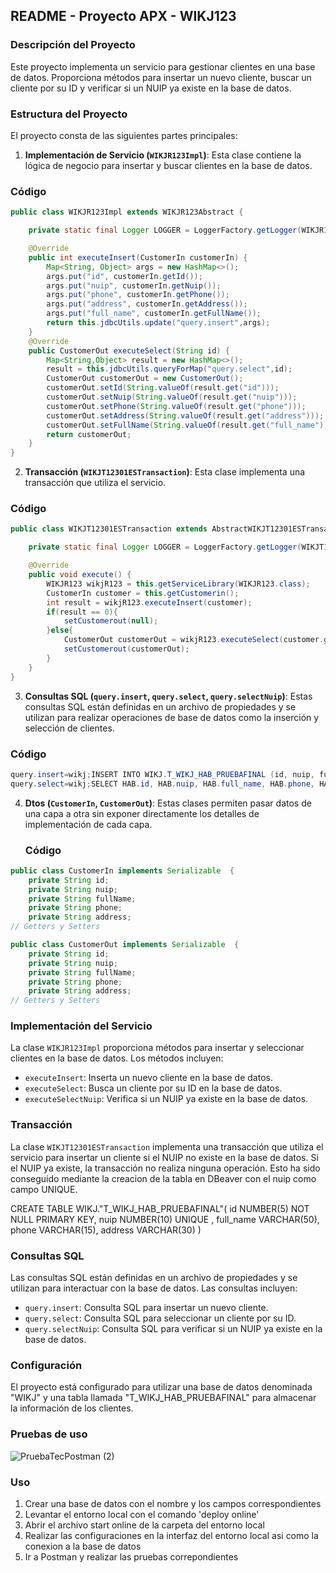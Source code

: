 ## README - Proyecto APX - WIKJ123

### Descripción del Proyecto

Este proyecto implementa un servicio para gestionar clientes en una base de datos. Proporciona métodos para insertar un nuevo cliente, buscar un cliente por su ID y verificar si un NUIP ya existe en la base de datos.

### Estructura del Proyecto

El proyecto consta de las siguientes partes principales:

1. **Implementación de Servicio (`WIKJR123Impl`)**: Esta clase contiene la lógica de negocio para insertar y buscar clientes en la base de datos.
  ### Código

```java
public class WIKJR123Impl extends WIKJR123Abstract {

	private static final Logger LOGGER = LoggerFactory.getLogger(WIKJR123Impl.class);

	@Override
	public int executeInsert(CustomerIn customerIn) {
		Map<String, Object> args = new HashMap<>();
		args.put("id", customerIn.getId());
		args.put("nuip", customerIn.getNuip());
		args.put("phone", customerIn.getPhone());
		args.put("address", customerIn.getAddress());
		args.put("full_name", customerIn.getFullName());
		return this.jdbcUtils.update("query.insert",args);
	}
	@Override
	public CustomerOut executeSelect(String id) {
		Map<String,Object> result = new HashMap<>();
		result = this.jdbcUtils.queryForMap("query.select",id);
		CustomerOut customerOut = new CustomerOut();
		customerOut.setId(String.valueOf(result.get("id")));
		customerOut.setNuip(String.valueOf(result.get("nuip")));
		customerOut.setPhone(String.valueOf(result.get("phone")));
		customerOut.setAddress(String.valueOf(result.get("address")));
		customerOut.setFullName(String.valueOf(result.get("full_name")));
		return customerOut;
	}
}
```

2. **Transacción (`WIKJT12301ESTransaction`)**: Esta clase implementa una transacción que utiliza el servicio.
### Código

```java
public class WIKJT12301ESTransaction extends AbstractWIKJT12301ESTransaction {

	private static final Logger LOGGER = LoggerFactory.getLogger(WIKJT12301ESTransaction.class);

	@Override
	public void execute() {
		WIKJR123 wikjR123 = this.getServiceLibrary(WIKJR123.class);
		CustomerIn customer = this.getCustomerin();
		int result = wikjR123.executeInsert(customer);
		if(result == 0){
			setCustomerout(null);
		}else{
			CustomerOut customerOut = wikjR123.executeSelect(customer.getId());
			setCustomerout(customerOut);
		}
	}
}

```
3. **Consultas SQL (`query.insert`, `query.select`, `query.selectNuip`)**: Estas consultas SQL están definidas en un archivo de propiedades y se utilizan para realizar operaciones de base de datos como la inserción y selección de clientes.
### Código

```java
query.insert=wikj;INSERT INTO WIKJ.T_WIKJ_HAB_PRUEBAFINAL (id, nuip, full_name, phone, address) VALUES (:id,:nuip,:full_name,:phone,:address);
query.select=wikj;SELECT HAB.id, HAB.nuip, HAB.full_name, HAB.phone, HAB.address FROM WIKJ.T_WIKJ_HAB_PRUEBAFINAL HAB WHERE HAB.id = :id;
```

4. **Dtos (`CustomerIn`, `CustomerOut`)**: Estas clases permiten pasar datos de una capa a otra sin exponer directamente los detalles de implementación de cada capa.
   ### Código
```java
public class CustomerIn implements Serializable  {
	private String id;
	private String nuip;
	private String fullName;
	private String phone;
	private String address;
// Getters y Setters
```
```java
public class CustomerOut implements Serializable  {
	private String id;
	private String nuip;
	private String fullName;
	private String phone;
	private String address;
// Getters y Setters
```

### Implementación del Servicio

La clase `WIKJR123Impl` proporciona métodos para insertar y seleccionar clientes en la base de datos. Los métodos incluyen:

- `executeInsert`: Inserta un nuevo cliente en la base de datos.
- `executeSelect`: Busca un cliente por su ID en la base de datos.
- `executeSelectNuip`: Verifica si un NUIP ya existe en la base de datos.

### Transacción

La clase `WIKJT12301ESTransaction` implementa una transacción que utiliza el servicio para insertar un cliente si el NUIP no existe en la base de datos. Si el NUIP ya existe, la transacción no realiza ninguna operación. Esto ha sido conseguido mediante la creacion de la tabla en DBeaver con el nuip como campo UNIQUE.

CREATE TABLE WIKJ."T_WIKJ_HAB_PRUEBAFINAL"(
	id NUMBER(5) NOT NULL PRIMARY KEY,
	nuip NUMBER(10) UNIQUE ,
	full_name VARCHAR(50),
	phone VARCHAR(15),
	address VARCHAR(30)
)

### Consultas SQL

Las consultas SQL están definidas en un archivo de propiedades y se utilizan para interactuar con la base de datos. Las consultas incluyen:

- `query.insert`: Consulta SQL para insertar un nuevo cliente.
- `query.select`: Consulta SQL para seleccionar un cliente por su ID.
- `query.selectNuip`: Consulta SQL para verificar si un NUIP ya existe en la base de datos.

### Configuración

El proyecto está configurado para utilizar una base de datos denominada "WIKJ" y una tabla llamada "T_WIKJ_HAB_PRUEBAFINAL" para almacenar la información de los clientes.

### Pruebas de uso
![PruebaTecPostman (2)](https://github.com/eduakaneon/PruebaTecnicaAPX_EduardoPintado/assets/152890267/92d1c8ce-2c3b-40eb-a712-0b9e2ae58e6c)

### Uso
1. Crear una base de datos con el nombre y los campos correspondientes
2. Levantar el entorno local con el comando 'deploy online'
3. Abrir el archivo start online de la carpeta del entorno local
4. Realizar las configuraciones en la interfaz del entorno local asi como la conexion a la base de datos
5. Ir a Postman y realizar las pruebas correpondientes

